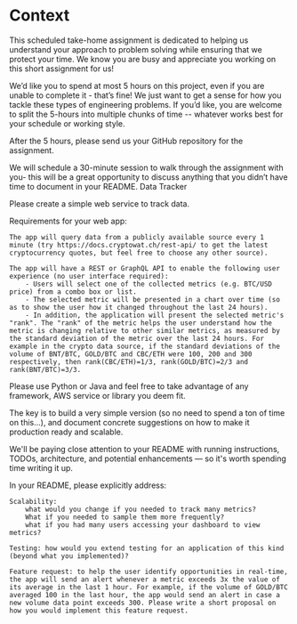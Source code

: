 # Context

This scheduled take-home assignment is dedicated to helping us understand your approach to problem solving while ensuring that we protect your time. We know you are busy and appreciate you working on this short assignment for us!

We’d like you to spend at most 5 hours on this project, even if you are unable to complete it - that’s fine! We just want to get a sense for how you tackle these types of engineering problems. If you’d like, you are welcome to split the 5-hours into multiple chunks of time -- whatever works best for your schedule or working style.

After the 5 hours, please send us your GitHub repository for the assignment.

We will schedule a 30-minute session to walk through the assignment with you- this will be a great opportunity to discuss anything that you didn’t have time to document in your README.
Data Tracker

Please create a simple web service to track data.

Requirements for your web app:

    The app will query data from a publicly available source every 1 minute (try https://docs.cryptowat.ch/rest-api/ to get the latest cryptocurrency quotes, but feel free to choose any other source).

    The app will have a REST or GraphQL API to enable the following user experience (no user interface required):
        - Users will select one of the collected metrics (e.g. BTC/USD price) from a combo box or list.
        - The selected metric will be presented in a chart over time (so as to show the user how it changed throughout the last 24 hours).
        - In addition, the application will present the selected metric's "rank". The "rank" of the metric helps the user understand how the metric is changing relative to other similar metrics, as measured by the standard deviation of the metric over the last 24 hours. For example in the crypto data source, if the standard deviations of the volume of BNT/BTC, GOLD/BTC and CBC/ETH were 100, 200 and 300 respectively, then rank(CBC/ETH)=1/3, rank(GOLD/BTC)=2/3 and rank(BNT/BTC)=3/3.

Please use Python or Java and feel free to take advantage of any framework, AWS service or library you deem fit.

The key is to build a very simple version (so no need to spend a ton of time on this...), and document concrete suggestions on how to make it production ready and scalable.

We'll be paying close attention to your README with running instructions, TODOs, architecture, and potential enhancements — so it's worth spending time writing it up.

In your README, please explicitly address:

    Scalability:
        what would you change if you needed to track many metrics?
        What if you needed to sample them more frequently?
        what if you had many users accessing your dashboard to view metrics?

    Testing: how would you extend testing for an application of this kind (beyond what you implemented)?

    Feature request: to help the user identify opportunities in real-time, the app will send an alert whenever a metric exceeds 3x the value of its average in the last 1 hour. For example, if the volume of GOLD/BTC averaged 100 in the last hour, the app would send an alert in case a new volume data point exceeds 300. Please write a short proposal on how you would implement this feature request.
